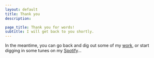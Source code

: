 ```yaml
---
layout: default
title: Thank you
description: 

page_title: Thank you for words!
subtitle: I will get back to you shortly.
---
```


<p class="col--lg5 col--md10 col--12 lead">In the meantime, you can go back and dig out some of my <a href="{{ site.base-url }}/" class="button--underline">work</a>, or start digging in some tunes on my <a href="{{ site.spotify }}" target="_blank" class="button--underline">Spotify</a>…</p>